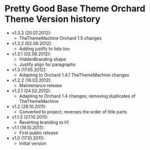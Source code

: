 # Pretty Good Base Theme Orchard Theme Version history



- v1.3.3 (20.07.2012):
	- TheThemeMachine Orchard 1.5 changes
- v1.3.2 (02.06.2012):
	- Adding justify to lists too
- v1.3.1 (02.06.2012):
	- HiddenBranding shape
	- Justify align for paragraphs
- v1.3 (17.05.2012):
	- Adapting to Orchard 1.4.1 TheThemeMachine changes
- v1.2.2 (19.03.2012):
	- Maintenance release
- v1.2.1 (24.02.2012):
	- Adapting to Orchard 1.4 changes; removing duplicates of TheThemeMachine
- v1.2 (28.10.2011):
	- Converted to project; reverses the order of title parts
- v1.1.2 (27.10.2011):
	- Reverting branding to h1
- v1.1 (19.10.2011):
	- First public release
- v1.0 (17.10.2011):
	- Initial version